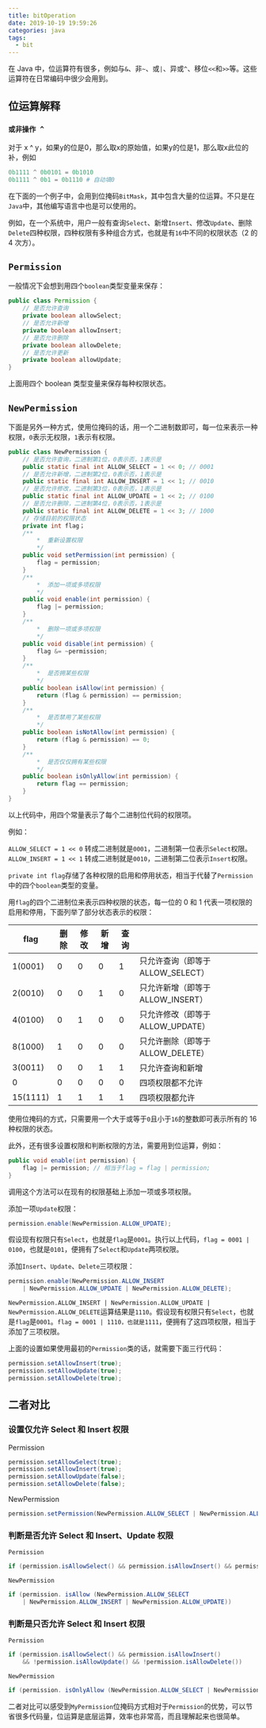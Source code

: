 ```yaml
---
title: bitOperation
date: 2019-10-19 19:59:26
categories: java
tags:
  - bit
---
```


在 Java 中，位运算符有很多，例如与`&`、非`~`、或`|`、异或`^`、移位`<<`和`>>`等。这些运算符在日常编码中很少会用到。

## 位运算解释

### `或非操作 ^`

对于 x ^ y，如果y的位是0，那么取x的原始值，如果y的位是1，那么取x此位的补，例如

```python
0b1111 ^ 0b0101 = 0b1010
0b1111 ^ 0b1 = 0b1110 # 自动填0
```

在下面的一个例子中，会用到位掩码`BitMask`，其中包含大量的位运算。不只是在`Java`中，其他编写语言中也是可以使用的。

例如，在一个系统中，用户一般有查询`Select`、新增`Insert`、修改`Update`、删除`Delete`四种权限，四种权限有多种组合方式，也就是有`16`中不同的权限状态（2 的 4 次方）。

## `Permission`

一般情况下会想到用四个`boolean`类型变量来保存：

```java
public class Permission {
    // 是否允许查询
    private boolean allowSelect;
    // 是否允许新增
    private boolean allowInsert;
    // 是否允许删除
    private boolean allowDelete;
    // 是否允许更新
    private boolean allowUpdate;
}
```

上面用四个 boolean 类型变量来保存每种权限状态。

## `NewPermission`

下面是另外一种方式，使用位掩码的话，用一个二进制数即可，每一位来表示一种权限，`0`表示无权限，`1`表示有权限。

```java
public class NewPermission {
    // 是否允许查询，二进制第1位，0表示否，1表示是
    public static final int ALLOW_SELECT = 1 << 0; // 0001
    // 是否允许新增，二进制第2位，0表示否，1表示是
    public static final int ALLOW_INSERT = 1 << 1; // 0010
    // 是否允许修改，二进制第3位，0表示否，1表示是
    public static final int ALLOW_UPDATE = 1 << 2; // 0100
    // 是否允许删除，二进制第4位，0表示否，1表示是
    public static final int ALLOW_DELETE = 1 << 3; // 1000
    // 存储目前的权限状态
    private int flag；
    /**
        *  重新设置权限
        */
    public void setPermission(int permission) {
        flag = permission;
    }
    /**
        *  添加一项或多项权限
        */
    public void enable(int permission) {
        flag |= permission;
    }
    /**
        *  删除一项或多项权限
        */
    public void disable(int permission) {
        flag &= ~permission;
    }
    /**
        *  是否拥某些权限
        */
    public boolean isAllow(int permission) {
        return (flag & permission) == permission;
    }
    /**
        *  是否禁用了某些权限
        */
    public boolean isNotAllow(int permission) {
        return (flag & permission) == 0;
    }
    /**
        *  是否仅仅拥有某些权限
        */
    public boolean isOnlyAllow(int permission) {
        return flag == permission;
    }
}

```

以上代码中，用四个常量表示了每个二进制位代码的权限项。

例如：

`ALLOW_SELECT = 1 << 0` 转成二进制就是`0001`，二进制第一位表示`Select`权限。
`ALLOW_INSERT = 1 << 1` 转成二进制就是`0010`，二进制第二位表示`Insert`权限。

`private int flag`存储了各种权限的启用和停用状态，相当于代替了`Permission`中的四个`boolean`类型的变量。

用`flag`的四个二进制位来表示四种权限的状态，每一位的 0 和 1 代表一项权限的启用和停用，下面列举了部分状态表示的权限：

| flag     | 删除 | 修改 | 新增 | 查询 |                                   |
| -------- | ---- | ---- | ---- | ---- | --------------------------------- |
| 1(0001)  | 0    | 0    | 0    | 1    | 只允许查询（即等于 ALLOW_SELECT） |
| 2(0010)  | 0    | 0    | 1    | 0    | 只允许新增（即等于 ALLOW_INSERT） |
| 4(0100)  | 0    | 1    | 0    | 0    | 只允许修改（即等于 ALLOW_UPDATE） |
| 8(1000)  | 1    | 0    | 0    | 0    | 只允许删除（即等于 ALLOW_DELETE） |
| 3(0011)  | 0    | 0    | 1    | 1    | 只允许查询和新增                  |
| 0        | 0    | 0    | 0    | 0    | 四项权限都不允许                  |
| 15(1111) | 1    | 1    | 1    | 1    | 四项权限都允许                    |

使用位掩码的方式，只需要用一个大于或等于`0`且小于`16`的整数即可表示所有的 16 种权限的状态。

此外，还有很多设置权限和判断权限的方法，需要用到位运算，例如：

```java
public void enable(int permission) {
    flag |= permission; // 相当于flag = flag | permission;
}
```

调用这个方法可以在现有的权限基础上添加一项或多项权限。

添加一项`Update`权限：

```java
permission.enable(NewPermission.ALLOW_UPDATE);
```

假设现有权限只有`Select`，也就是`flag`是`0001`。执行以上代码，`flag = 0001 | 0100`，也就是`0101`，便拥有了`Select`和`Update`两项权限。

添加`Insert`、`Update`、`Delete`三项权限：

```java
permission.enable(NewPermission.ALLOW_INSERT
    | NewPermission.ALLOW_UPDATE | NewPermission.ALLOW_DELETE);

```

`NewPermission.ALLOW_INSERT | NewPermission.ALLOW_UPDATE | NewPermission.ALLOW_DELETE`运算结果是`1110`。假设现有权限只有`Select`，也就是`flag`是`0001`。`flag = 0001 | 1110，也就是1111`，便拥有了这四项权限，相当于添加了三项权限。

上面的设置如果使用最初的`Permission`类的话，就需要下面三行代码：

```java
permission.setAllowInsert(true);
permission.setAllowUpdate(true);
permission.setAllowDelete(true);
```

## 二者对比

### 设置仅允许 Select 和 Insert 权限

Permission

```java
permission.setAllowSelect(true);
permission.setAllowInsert(true);
permission.setAllowUpdate(false);
permission.setAllowDelete(false);
```

NewPermission

```java
permission.setPermission(NewPermission.ALLOW_SELECT | NewPermission.ALLOW_INSERT);
```

### 判断是否允许 Select 和 Insert、Update 权限

`Permission`

```java
if (permission.isAllowSelect() && permission.isAllowInsert() && permission.isAllowUpdate())
```

`NewPermission`

```java
if (permission. isAllow (NewPermission.ALLOW_SELECT
    | NewPermission.ALLOW_INSERT | NewPermission.ALLOW_UPDATE))
```

### 判断是只否允许 Select 和 Insert 权限

`Permission`

```java
if (permission.isAllowSelect() && permission.isAllowInsert()
    && !permission.isAllowUpdate() && !permission.isAllowDelete())
```

`NewPermission`

```java
if (permission. isOnlyAllow (NewPermission.ALLOW_SELECT | NewPermission.ALLOW_INSERT))
```

二者对比可以感受到`MyPermission`位掩码方式相对于`Permission`的优势，可以节省很多代码量，位运算是底层运算，效率也非常高，而且理解起来也很简单。
